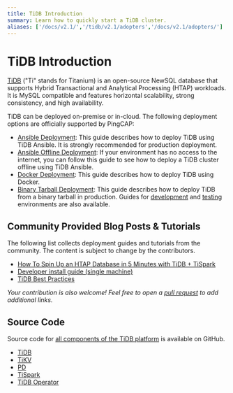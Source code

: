 ```yaml
---
title: TiDB Introduction
summary: Learn how to quickly start a TiDB cluster.
aliases: ['/docs/v2.1/','/tidb/v2.1/adopters','/docs/v2.1/adopters/']
---
```


# TiDB Introduction

[TiDB](https://github.com/pingcap/tidb) ("Ti" stands for Titanium) is an open-source NewSQL database that supports Hybrid Transactional and Analytical Processing (HTAP) workloads. It is MySQL compatible and features horizontal scalability, strong consistency, and high availability.

TiDB can be deployed on-premise or in-cloud. The following deployment options are officially supported by PingCAP:

- [Ansible Deployment](/online-deployment-using-ansible.md): This guide describes how to deploy TiDB using TiDB Ansible. It is strongly recommended for production deployment.
- [Ansible Offline Deployment](/offline-deployment-using-ansible.md): If your environment has no access to the internet, you can follow this guide to see how to deploy a TiDB cluster offline using TiDB Ansible.
- [Docker Deployment](/test-deployment-using-docker.md): This guide describes how to deploy TiDB using Docker.
- [Binary Tarball Deployment](/production-deployment-from-binary-tarball.md): This guide describes how to deploy TiDB from a binary tarball in production. Guides for [development](/deploy-tidb-from-binary.md) and [testing](/test-deployment-from-binary-tarball.md) environments are also available.

## Community Provided Blog Posts & Tutorials

The following list collects deployment guides and tutorials from the community. The content is subject to change by the contributors.

- [How To Spin Up an HTAP Database in 5 Minutes with TiDB + TiSpark](https://pingcap.com/blog/how_to_spin_up_an_htap_database_in_5_minutes_with_tidb_tispark/)
- [Developer install guide (single machine)](http://www.tocker.ca/this-blog-now-powered-by-wordpress-tidb.html)
- [TiDB Best Practices](https://pingcap.com/blog/2017-07-24-tidbbestpractice/)

_Your contribution is also welcome! Feel free to open a [pull request](https://github.com/pingcap/docs/blob/release-2.1/overview.md) to add additional links._

## Source Code

Source code for [all components of the TiDB platform](https://github.com/pingcap) is available on GitHub.

- [TiDB](https://github.com/pingcap/tidb)
- [TiKV](https://github.com/tikv/tikv)
- [PD](https://github.com/pingcap/pd)
- [TiSpark](https://github.com/pingcap/tispark)
- [TiDB Operator](https://github.com/pingcap/tidb-operator)
